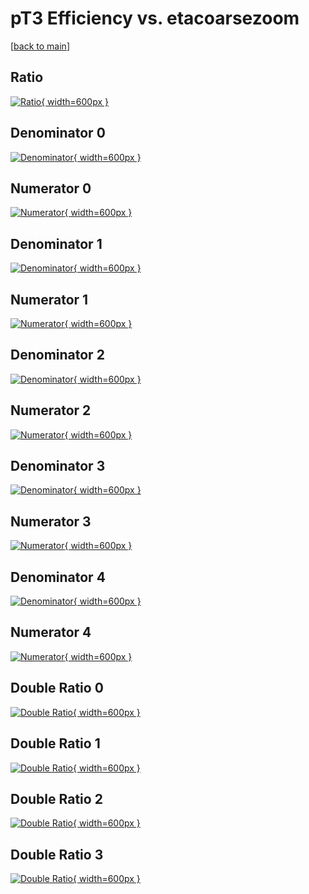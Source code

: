 # pT3 Efficiency vs. etacoarsezoom

[[back to main](./)]



## Ratio

[![Ratio](../mtv/var/pT3_loweta_321_-1_eff_etacoarsezoom.png){ width=600px }](../mtv/var/pT3_loweta_321_-1_eff_etacoarsezoom.pdf)

## Denominator 0

[![Denominator](../mtv/den/pT3_loweta_321_-1_eff_etacoarsezoom_den0.png){ width=600px }](../mtv/den/pT3_loweta_321_-1_eff_etacoarsezoom_den0.pdf)

## Numerator 0

[![Numerator](../mtv/num/pT3_loweta_321_-1_eff_etacoarsezoom_num0.png){ width=600px }](../mtv/num/pT3_loweta_321_-1_eff_etacoarsezoom_num0.pdf)

## Denominator 1

[![Denominator](../mtv/den/pT3_loweta_321_-1_eff_etacoarsezoom_den1.png){ width=600px }](../mtv/den/pT3_loweta_321_-1_eff_etacoarsezoom_den1.pdf)

## Numerator 1

[![Numerator](../mtv/num/pT3_loweta_321_-1_eff_etacoarsezoom_num1.png){ width=600px }](../mtv/num/pT3_loweta_321_-1_eff_etacoarsezoom_num1.pdf)

## Denominator 2

[![Denominator](../mtv/den/pT3_loweta_321_-1_eff_etacoarsezoom_den2.png){ width=600px }](../mtv/den/pT3_loweta_321_-1_eff_etacoarsezoom_den2.pdf)

## Numerator 2

[![Numerator](../mtv/num/pT3_loweta_321_-1_eff_etacoarsezoom_num2.png){ width=600px }](../mtv/num/pT3_loweta_321_-1_eff_etacoarsezoom_num2.pdf)

## Denominator 3

[![Denominator](../mtv/den/pT3_loweta_321_-1_eff_etacoarsezoom_den3.png){ width=600px }](../mtv/den/pT3_loweta_321_-1_eff_etacoarsezoom_den3.pdf)

## Numerator 3

[![Numerator](../mtv/num/pT3_loweta_321_-1_eff_etacoarsezoom_num3.png){ width=600px }](../mtv/num/pT3_loweta_321_-1_eff_etacoarsezoom_num3.pdf)

## Denominator 4

[![Denominator](../mtv/den/pT3_loweta_321_-1_eff_etacoarsezoom_den4.png){ width=600px }](../mtv/den/pT3_loweta_321_-1_eff_etacoarsezoom_den4.pdf)

## Numerator 4

[![Numerator](../mtv/num/pT3_loweta_321_-1_eff_etacoarsezoom_num4.png){ width=600px }](../mtv/num/pT3_loweta_321_-1_eff_etacoarsezoom_num4.pdf)

## Double Ratio 0

[![Double Ratio](../mtv/ratio/pT3_loweta_321_-1_eff_etacoarsezoom_ratio0.png){ width=600px }](../mtv/ratio/pT3_loweta_321_-1_eff_etacoarsezoom_ratio0.pdf)

## Double Ratio 1

[![Double Ratio](../mtv/ratio/pT3_loweta_321_-1_eff_etacoarsezoom_ratio1.png){ width=600px }](../mtv/ratio/pT3_loweta_321_-1_eff_etacoarsezoom_ratio1.pdf)

## Double Ratio 2

[![Double Ratio](../mtv/ratio/pT3_loweta_321_-1_eff_etacoarsezoom_ratio2.png){ width=600px }](../mtv/ratio/pT3_loweta_321_-1_eff_etacoarsezoom_ratio2.pdf)

## Double Ratio 3

[![Double Ratio](../mtv/ratio/pT3_loweta_321_-1_eff_etacoarsezoom_ratio3.png){ width=600px }](../mtv/ratio/pT3_loweta_321_-1_eff_etacoarsezoom_ratio3.pdf)

